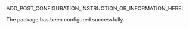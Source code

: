 ADD_POST_CONFIGURATION_INSTRUCTION_OR_INFORMATION_HERE:

The package has been configured successfully. 
